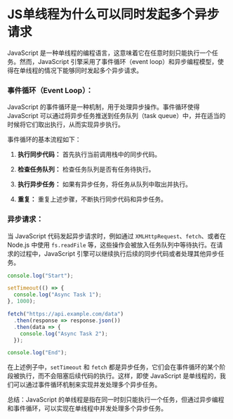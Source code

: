 # JS单线程为什么可以同时发起多个异步请求

JavaScript 是一种单线程的编程语言，这意味着它在任意时刻只能执行一个任务。然而，JavaScript 引擎采用了事件循环（event loop）和异步编程模型，使得在单线程的情况下能够同时发起多个异步请求。

### 事件循环（Event Loop）：

JavaScript 的事件循环是一种机制，用于处理异步操作。事件循环使得 JavaScript 可以通过将异步任务推送到任务队列（task queue）中，并在适当的时候将它们取出执行，从而实现异步执行。

事件循环的基本流程如下：

1. **执行同步代码：** 首先执行当前调用栈中的同步代码。

2. **检查任务队列：** 检查任务队列是否有任务待执行。

3. **执行异步任务：** 如果有异步任务，将任务从队列中取出并执行。

4. **重复：** 重复上述步骤，不断执行同步代码和异步任务。

### 异步请求：

当 JavaScript 代码发起异步请求时，例如通过 `XMLHttpRequest`、`fetch`、或者在 Node.js 中使用 `fs.readFile` 等，这些操作会被放入任务队列中等待执行。在请求的过程中，JavaScript 引擎可以继续执行后续的同步代码或者处理其他异步任务。

```javascript
console.log("Start");

setTimeout(() => {
  console.log("Async Task 1");
}, 1000);

fetch("https://api.example.com/data")
  .then(response => response.json())
  .then(data => {
    console.log("Async Task 2");
  });

console.log("End");
```

在上述例子中，`setTimeout` 和 `fetch` 都是异步任务，它们会在事件循环的某个阶段被执行，而不会阻塞后续代码的执行。这样，即使 JavaScript 是单线程的，我们可以通过事件循环机制来实现并发处理多个异步任务。

总结：JavaScript 的单线程是指在同一时刻只能执行一个任务，但通过异步编程和事件循环，可以实现在单线程中并发处理多个异步任务。